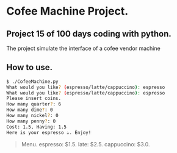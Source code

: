 # Cofee Machine Project.

## Project 15 of 100 days coding with python.

The project simulate the interface of a cofee vendor machine

## How to use.
```bash
$ ./CofeeMachine.py
What would you like? (espresso/latte/cappuccino): espresso
What would you like? (espresso/latte/cappuccino): espresso
Please insert coins.
How many quarter?: 6
How many dime?: 0
How many nickel?: 0
How many penny?: 0
Cost: 1.5, Having: 1.5
Here is your espresso ☕. Enjoy!
```

>Menu.
espresso: $1.5.
late: $2.5.
cappuccino: $3.0.
